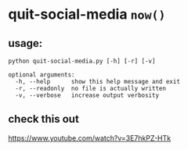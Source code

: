 # quit-social-media `now()`

## usage:
```
python quit-social-media.py [-h] [-r] [-v]

optional arguments:
  -h, --help      show this help message and exit
  -r, --readonly  no file is actually written
  -v, --verbose   increase output verbosity
  ```

## check this out
https://www.youtube.com/watch?v=3E7hkPZ-HTk
